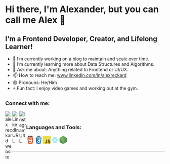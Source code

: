 # Hi there, I'm Alexander, but you can call me Alex 👋

## I'm a Frontend Developer, Creator, and Lifelong Learner!

- 🔭 I’m currently working on a blog to maintain and scale over time.
- 🌱 I’m currently learning more about Data Structures and Algorithms.
- 💬 Ask me about: Anything related to Frontend or UI/UX.
- 📫 How to reach me: www.linkedin.com/in/alexreckard
- 😄 Pronouns: He/Him
- ⚡ Fun fact: I enjoy video games and working out at the gym.

### Connect with me:

[<img align="left" alt="alex reckard website" width="22px" src="https://raw.githubusercontent.com/peterthehan/peterthehan/master/assets/github.svg" />][website]
[<img align="left" alt="LinkedIn URL" width="22px" src="https://raw.githubusercontent.com/peterthehan/peterthehan/master/assets/linkedin.svg" />][linkedin]
[<img align="left" alt="Instagram URL" width="22px" src="https://raw.githubusercontent.com/peterthehan/peterthehan/master/assets/instagram.svg" />][instagram]

<br />

### Languages and Tools:

<img align="left" alt="HTML5" width="26px" src="https://raw.githubusercontent.com/github/explore/main/topics/html/html.png" />
<img align="left" alt="CSS3" width="26px" src="https://raw.githubusercontent.com/github/explore/main/topics/css/css.png" />
<img align="left" alt="JavaScript" width="26px" src="https://raw.githubusercontent.com/github/explore/main/topics/javascript/javascript.png" />
<img align="left" alt="React" width="26px" src="https://raw.githubusercontent.com/github/explore/main/topics/react/react.png" />
<img align="left" alt="Node.js" width="26px" src="https://raw.githubusercontent.com/github/explore/main/topics/nodejs/nodejs.png" />

<br />
<br />

---

[website]: https://alexreckard.com
[instagram]: https://www.instagram.com/alex_reckard
[linkedin]: https://www.linkedin.com/in/alexreckard
